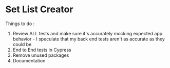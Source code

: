# Set List Creator

Things to do :
1) Review ALL tests and make sure it's accurately mocking expected app behavior - I speculate that my back end tests aren't as accurate as they could be
2) End to End tests in Cypress
3) Remove unused packages
4) Documentation
